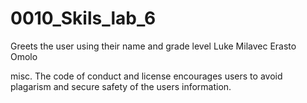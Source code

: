 # 0010_Skils_lab_6
Greets the user using their name and grade level
Luke Milavec
Erasto Omolo
 
  misc. The code of conduct and license encourages users to avoid plagarism and secure safety of the users information.
